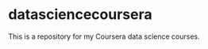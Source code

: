 datasciencecoursera
===================

This is a repository for my Coursera data science courses. 

